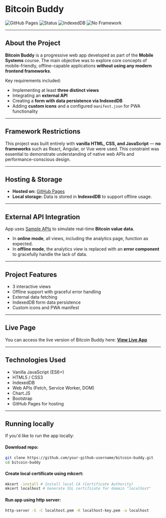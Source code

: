 # Bitcoin Buddy

![GitHub Pages](https://img.shields.io/badge/hosted%20on-GitHub%20Pages-blue?logo=github)
![Status](https://img.shields.io/badge/status-Offline%20Capable-success)
![IndexedDB](https://img.shields.io/badge/storage-IndexedDB-orange)
![No Framework](https://img.shields.io/badge/frameworks-none-lightgrey)

---

## About the Project

**Bitcoin Buddy** is a progressive web app developed as part of the **Mobile Systems** course. The main objective was to explore core concepts of mobile-friendly, offline-capable applications **without using any modern frontend frameworks**.

Key requirements included:

- Implementing at least **three distinct views**
- Integrating an **external API**
- Creating a **form with data persistence via IndexedDB**
- Adding **custom icons** and a configured `manifest.json` for PWA functionality

---

## Framework Restrictions
This project was built entirely with **vanilla HTML, CSS, and JavaScript** — **no frameworks** such as React, Angular, or Vue were used. This constraint was essential to demonstrate understanding of native web APIs and performance-conscious design.

---

## Hosting & Storage
- **Hosted on:** [GitHub Pages](https://radzioot.github.io/PWA_Task_4/)
- **Local storage:** Data is stored in **IndexedDB** to support offline usage.
---

## External API Integration
App uses [Sample APIs](https://sampleapis.com) to simulate real-time **Bitcoin value data**.

- In **online mode**, all views, including the analytics page, function as expected.
- In **offline mode**, the analytics view is replaced with an **error component** to gracefully handle the lack of data.

---

## Project Features
- 3 interactive views
- Offline support with graceful error handling
- External data fetching
- IndexedDB form data persistence
- Custom icons and PWA manifest

---

## Live Page

You can access the live version of Bitcoin Buddy here: [**View Live App**](https://radzioot.github.io/PWA_Task_4/)

---

## Technologies Used

- Vanilla JavaScript (ES6+)
- HTML5 / CSS3
- IndexedDB
- Web APIs (Fetch, Service Worker, DOM)
- Chart.JS
- Bootstrap
- GitHub Pages for hosting

---

## Running locally

If you'd like to run the app locally:


#### Download repo:
```bash
git clone https://github.com/your-github-username/bitcoin-buddy.git
cd bitcoin-buddy
```

#### Create local certificate using mkcert:
```bash
mkcert -install # Install local CA (Certificate Authority)
mkcert localhost # Generate SSL certificate for domain "localhost"
```

#### Run app using http server:
```bash
http-server -S -C localhost.pem -K localhost-key.pem -a localhost
```